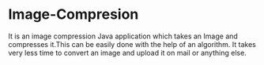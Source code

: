 # Image-Compresion
It is an image compression Java application which takes an Image and compresses it.This can be easily done with the help of an algorithm.
It takes very less time to convert an image and upload it on mail or anything else.

